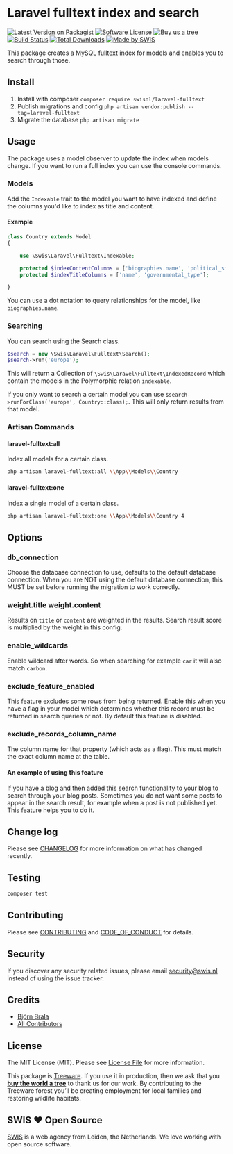 # Laravel fulltext index and search

[![Latest Version on Packagist][ico-version]][link-packagist]
[![Software License][ico-license]](LICENSE.md)
[![Buy us a tree][ico-treeware]][link-treeware]
[![Build Status][ico-github-actions]][link-github-actions]
[![Total Downloads][ico-downloads]][link-downloads]
[![Made by SWIS][ico-swis]][link-swis]

This package creates a MySQL fulltext index for models and enables you to search through those.

## Install

1. Install with composer ``composer require swisnl/laravel-fulltext``
2. Publish migrations and config ``php artisan vendor:publish --tag=laravel-fulltext``
3. Migrate the database ``php artisan migrate``


## Usage

The package uses a model observer to update the index when models change. If you want to run a full index you can use the console commands.

### Models

Add the ``Indexable`` trait to the model you want to have indexed and define the columns you'd like to index as title and content.

#### Example
```php
class Country extends Model
{

    use \Swis\Laravel\Fulltext\Indexable;

    protected $indexContentColumns = ['biographies.name', 'political_situation', 'elections'];
    protected $indexTitleColumns = ['name', 'governmental_type'];

}
```

You can use a dot notation to query relationships for the model, like ``biographies.name``.


### Searching

You can search using the Search class.

```php
$search = new \Swis\Laravel\Fulltext\Search();
$search->run('europe');
```

This will return a Collection of ``\Swis\Laravel\Fulltext\IndexedRecord`` which contain the models in the Polymorphic relation ``indexable``.

If you only want to search a certain model you can use ``$search->runForClass('europe', Country::class);``. This will only return results from that model.


### Artisan Commands


#### laravel-fulltext:all

Index all models for a certain class.
```bash
php artisan laravel-fulltext:all \\App\\Models\\Country
```

#### laravel-fulltext:one
Index a single model of a certain class.
```bash
php artisan laravel-fulltext:one \\App\\Models\\Country 4
```


## Options

### db_connection

Choose the database connection to use, defaults to the default database connection. When you are NOT using the default database connection, this MUST be set before running the migration to work correctly.

### weight.title weight.content

Results on ``title`` or ``content`` are weighted in the results. Search result score is multiplied by the weight in this config.

### enable_wildcards

Enable wildcard after words. So when searching for example  ``car`` it will also match ``carbon``.

### exclude_feature_enabled

This feature excludes some rows from being returned. Enable this when you have a flag in your model which determines whether this record must be returned in search queries or not. By default this feature is disabled.

### exclude_records_column_name

The column name for that property (which acts as a flag). This must match the exact column name at the table.

#### An example of using this feature

If you have a blog and then added this search functionality to your blog to search through your blog posts. Sometimes you do not want some posts to appear in the search result, for example when a post is not published yet. This feature helps you to do it.

## Change log

Please see [CHANGELOG](CHANGELOG.md) for more information on what has changed recently.

## Testing

```bash
composer test
```

## Contributing

Please see [CONTRIBUTING](CONTRIBUTING.md) and [CODE_OF_CONDUCT](CODE_OF_CONDUCT.md) for details.

## Security

If you discover any security related issues, please email security@swis.nl instead of using the issue tracker.

## Credits

- [Björn Brala][link-author]
- [All Contributors][link-contributors]

## License

The MIT License (MIT). Please see [License File](LICENSE.md) for more information.

This package is [Treeware](https://treeware.earth). If you use it in production, then we ask that you [**buy the world a tree**][link-treeware] to thank us for our work. By contributing to the Treeware forest you’ll be creating employment for local families and restoring wildlife habitats.

## SWIS :heart: Open Source

[SWIS][link-swis] is a web agency from Leiden, the Netherlands. We love working with open source software.

[ico-version]: https://img.shields.io/packagist/v/swisnl/laravel-fulltext.svg?style=flat-square
[ico-license]: https://img.shields.io/badge/license-MIT-brightgreen.svg?style=flat-square
[ico-treeware]: https://img.shields.io/badge/Treeware-%F0%9F%8C%B3-lightgreen.svg?style=flat-square
[ico-github-actions]: https://img.shields.io/github/actions/workflow/status/swisnl/laravel-fulltext/run-tests.yml?label=tests&branch=master&style=flat-square
[ico-downloads]: https://img.shields.io/packagist/dt/swisnl/laravel-fulltext.svg?style=flat-square
[ico-swis]: https://img.shields.io/badge/%F0%9F%9A%80-made%20by%20SWIS-%230737A9.svg?style=flat-square

[link-packagist]: https://packagist.org/packages/swisnl/laravel-fulltext
[link-github-actions]: https://github.com/swisnl/laravel-fulltext/actions/workflows/run-tests.yml
[link-downloads]: https://packagist.org/packages/swisnl/laravel-fulltext
[link-treeware]: https://plant.treeware.earth/swisnl/laravel-fulltext
[link-author]: https://github.com/swisnl
[link-contributors]: ../../contributors
[link-swis]: https://www.swis.nl
